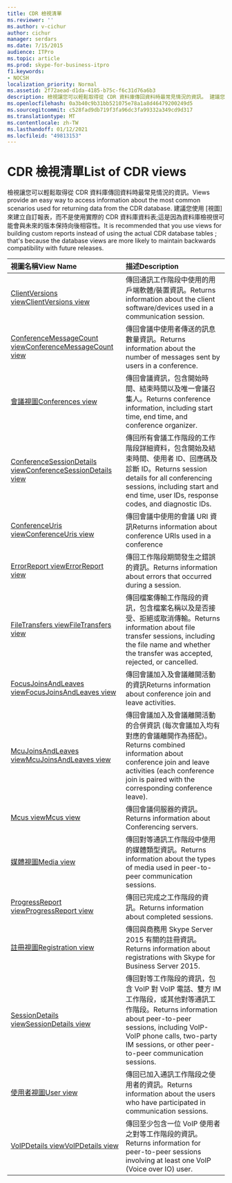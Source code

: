 ```yaml
---
title: CDR 檢視清單
ms.reviewer: ''
ms.author: v-cichur
author: cichur
manager: serdars
ms.date: 7/15/2015
audience: ITPro
ms.topic: article
ms.prod: skype-for-business-itpro
f1.keywords:
- NOCSH
localization_priority: Normal
ms.assetid: 2f72aead-d1da-4185-b75c-f6c31d76a6b3
description: 檢視讓您可以輕鬆取得從 CDR 資料庫傳回資料時最常見情況的資訊。 建議您使用 [視圖] 來建立自訂報表，而不是使用實際的 CDR 資料庫資料表;這是因為資料庫檢視很可能會與未來的版本保持向後相容性。
ms.openlocfilehash: 0a3b40c9b31bb521075e78a1a8d46479200249d5
ms.sourcegitcommit: c528fad9db719f3fa96dc3fa99332a349cd9d317
ms.translationtype: MT
ms.contentlocale: zh-TW
ms.lasthandoff: 01/12/2021
ms.locfileid: "49813153"
---
```

# <a name="list-of-cdr-views"></a><span data-ttu-id="2023d-104">CDR 檢視清單</span><span class="sxs-lookup"><span data-stu-id="2023d-104">List of CDR views</span></span>
 
<span data-ttu-id="2023d-105">檢視讓您可以輕鬆取得從 CDR 資料庫傳回資料時最常見情況的資訊。</span><span class="sxs-lookup"><span data-stu-id="2023d-105">Views provide an easy way to access information about the most common scenarios used for returning data from the CDR database.</span></span> <span data-ttu-id="2023d-106">建議您使用 [視圖] 來建立自訂報表，而不是使用實際的 CDR 資料庫資料表;這是因為資料庫檢視很可能會與未來的版本保持向後相容性。</span><span class="sxs-lookup"><span data-stu-id="2023d-106">It is recommended that you use views for building custom reports instead of using the actual CDR database tables ; that's because the database views are more likely to maintain backwards compatibility with future releases.</span></span>
  
|<span data-ttu-id="2023d-107">**視圖名稱**</span><span class="sxs-lookup"><span data-stu-id="2023d-107">**View Name**</span></span>|<span data-ttu-id="2023d-108">**描述**</span><span class="sxs-lookup"><span data-stu-id="2023d-108">**Description**</span></span>|
|:-----|:-----|
|[<span data-ttu-id="2023d-109">ClientVersions view</span><span class="sxs-lookup"><span data-stu-id="2023d-109">ClientVersions view</span></span>](clientversions-0.md) <br/> |<span data-ttu-id="2023d-110">傳回通訊工作階段中使用的用戶端軟體/裝置資訊。</span><span class="sxs-lookup"><span data-stu-id="2023d-110">Returns information about the client software/devices used in a communication session.</span></span>  <br/> |
|[<span data-ttu-id="2023d-111">ConferenceMessageCount view</span><span class="sxs-lookup"><span data-stu-id="2023d-111">ConferenceMessageCount view</span></span>](conferencemessagecount-0.md) <br/> |<span data-ttu-id="2023d-112">傳回會議中使用者傳送的訊息數量資訊。</span><span class="sxs-lookup"><span data-stu-id="2023d-112">Returns information about the number of messages sent by users in a conference.</span></span>  <br/> |
|[<span data-ttu-id="2023d-113">會議視圖</span><span class="sxs-lookup"><span data-stu-id="2023d-113">Conferences view</span></span>](conferences-0.md) <br/> |<span data-ttu-id="2023d-114">傳回會議資訊，包含開始時間、結束時間以及唯一會議召集人。</span><span class="sxs-lookup"><span data-stu-id="2023d-114">Returns conference information, including start time, end time, and conference organizer.</span></span>  <br/> |
|[<span data-ttu-id="2023d-115">ConferenceSessionDetails view</span><span class="sxs-lookup"><span data-stu-id="2023d-115">ConferenceSessionDetails view</span></span>](conferencesessiondetails.md) <br/> |<span data-ttu-id="2023d-116">傳回所有會議工作階段的工作階段詳細資料，包含開始及結束時間、使用者 ID、回應碼及診斷 ID。</span><span class="sxs-lookup"><span data-stu-id="2023d-116">Returns session details for all conferencing sessions, including start and end time, user IDs, response codes, and diagnostic IDs.</span></span>  <br/> |
|[<span data-ttu-id="2023d-117">ConferenceUris view</span><span class="sxs-lookup"><span data-stu-id="2023d-117">ConferenceUris view</span></span>](conferenceuris-0.md) <br/> |<span data-ttu-id="2023d-118">傳回會議中使用的會議 URI 資訊</span><span class="sxs-lookup"><span data-stu-id="2023d-118">Returns information about conference URIs used in a conference</span></span>  <br/> |
|[<span data-ttu-id="2023d-119">ErrorReport view</span><span class="sxs-lookup"><span data-stu-id="2023d-119">ErrorReport view</span></span>](errorreport-0.md) <br/> |<span data-ttu-id="2023d-120">傳回工作階段期間發生之錯誤的資訊。</span><span class="sxs-lookup"><span data-stu-id="2023d-120">Returns information about errors that occurred during a session.</span></span>  <br/> |
|[<span data-ttu-id="2023d-121">FileTransfers view</span><span class="sxs-lookup"><span data-stu-id="2023d-121">FileTransfers view</span></span>](filetransfers.md) <br/> |<span data-ttu-id="2023d-122">傳回檔案傳輸工作階段的資訊，包含檔案名稱以及是否接受、拒絕或取消傳輸。</span><span class="sxs-lookup"><span data-stu-id="2023d-122">Returns information about file transfer sessions, including the file name and whether the transfer was accepted, rejected, or cancelled.</span></span>  <br/> |
|[<span data-ttu-id="2023d-123">FocusJoinsAndLeaves view</span><span class="sxs-lookup"><span data-stu-id="2023d-123">FocusJoinsAndLeaves view</span></span>](focusjoinsandleaves-0.md) <br/> |<span data-ttu-id="2023d-124">傳回會議加入及會議離開活動的資訊</span><span class="sxs-lookup"><span data-stu-id="2023d-124">Returns information about conference join and leave activities.</span></span>  <br/> |
|[<span data-ttu-id="2023d-125">McuJoinsAndLeaves view</span><span class="sxs-lookup"><span data-stu-id="2023d-125">McuJoinsAndLeaves view</span></span>](mcujoinsandleaves-0.md) <br/> |<span data-ttu-id="2023d-126">傳回會議加入及會議離開活動的合併資訊 (每次會議加入均有對應的會議離開作為搭配)。</span><span class="sxs-lookup"><span data-stu-id="2023d-126">Returns combined information about conference join and leave activities (each conference join is paired with the corresponding conference leave).</span></span>  <br/> |
|[<span data-ttu-id="2023d-127">Mcus view</span><span class="sxs-lookup"><span data-stu-id="2023d-127">Mcus view</span></span>](mcus-0.md) <br/> |<span data-ttu-id="2023d-128">傳回會議伺服器的資訊。</span><span class="sxs-lookup"><span data-stu-id="2023d-128">Returns information about Conferencing servers.</span></span>  <br/> |
|[<span data-ttu-id="2023d-129">媒體視圖</span><span class="sxs-lookup"><span data-stu-id="2023d-129">Media view</span></span>](media-0.md) <br/> |<span data-ttu-id="2023d-130">傳回對等通訊工作階段中使用的媒體類型資訊。</span><span class="sxs-lookup"><span data-stu-id="2023d-130">Returns information about the types of media used in peer-to-peer communication sessions.</span></span>  <br/> |
|[<span data-ttu-id="2023d-131">ProgressReport view</span><span class="sxs-lookup"><span data-stu-id="2023d-131">ProgressReport view</span></span>](progressreport-0.md) <br/> |<span data-ttu-id="2023d-132">傳回已完成之工作階段的資訊。</span><span class="sxs-lookup"><span data-stu-id="2023d-132">Returns information about completed sessions.</span></span>  <br/> |
|[<span data-ttu-id="2023d-133">註冊視圖</span><span class="sxs-lookup"><span data-stu-id="2023d-133">Registration view</span></span>](registration-0.md) <br/> |<span data-ttu-id="2023d-134">傳回與商務用 Skype Server 2015 有關的註冊資訊。</span><span class="sxs-lookup"><span data-stu-id="2023d-134">Returns information about registrations with Skype for Business Server 2015.</span></span>  <br/> |
|[<span data-ttu-id="2023d-135">SessionDetails view</span><span class="sxs-lookup"><span data-stu-id="2023d-135">SessionDetails view</span></span>](sessiondetails-0.md) <br/> |<span data-ttu-id="2023d-136">傳回對等工作階段的資訊，包含 VoIP 對 VoIP 電話、雙方 IM 工作階段，或其他對等通訊工作階段。</span><span class="sxs-lookup"><span data-stu-id="2023d-136">Returns information about peer-to-peer sessions, including VoIP-VoIP phone calls, two-party IM sessions, or other peer-to-peer communication sessions.</span></span>  <br/> |
|[<span data-ttu-id="2023d-137">使用者視圖</span><span class="sxs-lookup"><span data-stu-id="2023d-137">User view</span></span>](user.md) <br/> |<span data-ttu-id="2023d-138">傳回已加入通訊工作階段之使用者的資訊。</span><span class="sxs-lookup"><span data-stu-id="2023d-138">Returns information about the users who have participated in communication sessions.</span></span>  <br/> |
|[<span data-ttu-id="2023d-139">VoIPDetails view</span><span class="sxs-lookup"><span data-stu-id="2023d-139">VoIPDetails view</span></span>](voipdetails.md) <br/> |<span data-ttu-id="2023d-140">傳回至少包含一位 VoIP 使用者之對等工作階段的資訊。</span><span class="sxs-lookup"><span data-stu-id="2023d-140">Returns information for peer-to-peer sessions involving at least one VoIP (Voice over IO) user.</span></span>  <br/> |
   

